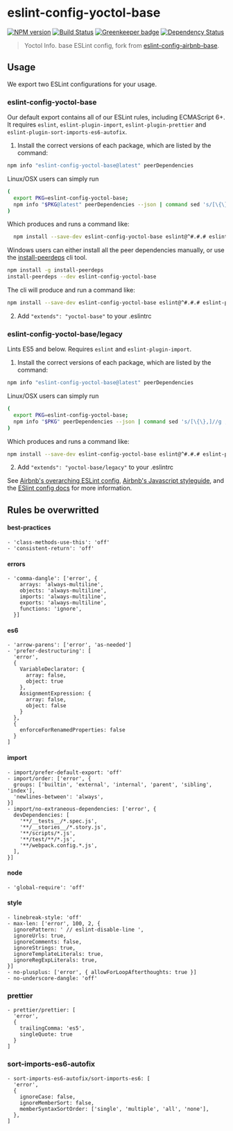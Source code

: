 # eslint-config-yoctol-base

[![NPM version][npm-image]][npm-url]
[![Build Status][travis-image]][travis-url]
[![Greenkeeper badge](https://badges.greenkeeper.io/Yoctol/eslint-config-yoctol-base.svg)](https://greenkeeper.io/)
[![Dependency Status][david_img]][david_site]

> Yoctol Info. base ESLint config, fork from [eslint-config-airbnb-base](https://github.com/airbnb/javascript/tree/master/packages/eslint-config-airbnb-base).

## Usage

We export two ESLint configurations for your usage.

### eslint-config-yoctol-base

Our default export contains all of our ESLint rules, including ECMAScript 6+. It requires `eslint`, `eslint-plugin-import`, `eslint-plugin-prettier` and `eslint-plugin-sort-imports-es6-autofix`.

1.  Install the correct versions of each package, which are listed by the command:

```sh
npm info "eslint-config-yoctol-base@latest" peerDependencies
```

Linux/OSX users can simply run

```sh
(
  export PKG=eslint-config-yoctol-base;
  npm info "$PKG@latest" peerDependencies --json | command sed 's/[\{\},]//g ; s/: /@/g' | xargs npm install --save-dev "$PKG@latest"
)
```

Which produces and runs a command like:

```sh
  npm install --save-dev eslint-config-yoctol-base eslint@^#.#.# eslint-plugin-import@^#.#.# eslint-plugin-prettier@^#.#.# eslint-plugin-sort-imports-es6-autofix@^#.#.#
```

Windows users can either install all the peer dependencies manually, or use the [install-peerdeps](https://github.com/nathanhleung/install-peerdeps) cli tool.

```sh
npm install -g install-peerdeps
install-peerdeps --dev eslint-config-yoctol-base
```

The cli will produce and run a command like:

```sh
npm install --save-dev eslint-config-yoctol-base eslint@^#.#.# eslint-plugin-import@^#.#.# eslint-plugin-prettier@^#.#.# eslint-plugin-sort-imports-es6-autofix@^#.#.#
```

2.  Add `"extends": "yoctol-base"` to your .eslintrc

### eslint-config-yoctol-base/legacy

Lints ES5 and below. Requires `eslint` and `eslint-plugin-import`.

1.  Install the correct versions of each package, which are listed by the command:

```sh
npm info "eslint-config-yoctol-base@latest" peerDependencies
```

Linux/OSX users can simply run

```sh
(
  export PKG=eslint-config-yoctol-base;
  npm info "$PKG" peerDependencies --json | command sed 's/[\{\},]//g ; s/: /@/g' | xargs npm install --save-dev "$PKG"
)
```

Which produces and runs a command like:

```sh
npm install --save-dev eslint-config-yoctol-base eslint@^#.#.# eslint-plugin-import@^#.#.# eslint-plugin-prettier@^#.#.# eslint-plugin-sort-imports-es6-autofix@^#.#.#
```

2.  Add `"extends": "yoctol-base/legacy"` to your .eslintrc

See [Airbnb's overarching ESLint config](https://npmjs.com/eslint-config-airbnb), [Airbnb's Javascript styleguide](https://github.com/airbnb/javascript), and the [ESlint config docs](http://eslint.org/docs/user-guide/configuring#extending-configuration-files) for more information.

## Rules be overwritted

#### best-practices

```
- 'class-methods-use-this': 'off'
- 'consistent-return': 'off'
```

#### errors

```
- 'comma-dangle': ['error', {
    arrays: 'always-multiline',
    objects: 'always-multiline',
    imports: 'always-multiline',
    exports: 'always-multiline',
    functions: 'ignore',
  }]
```

#### es6

```
- 'arrow-parens': ['error', 'as-needed']
- 'prefer-destructuring': [
  'error',
  {
    VariableDeclarator: {
      array: false,
      object: true
    },
    AssignmentExpression: {
      array: false,
      object: false
    }
  },
  {
    enforceForRenamedProperties: false
  }
]
```

#### import

```
- import/prefer-default-export: 'off'
- import/order: ['error', {
  groups: ['builtin', 'external', 'internal', 'parent', 'sibling', 'index'],
  'newlines-between': 'always',
}]
- import/no-extraneous-dependencies: ['error', {
  devDependencies: [
    '**/__tests__/*.spec.js',
    '**/__stories__/*.story.js',
    '**/scripts/*.js',
    '**/test/**/*.js',
    '**/webpack.config.*.js',
  ],
}]
```

#### node

```
- 'global-require': 'off'
```

#### style

```
- linebreak-style: 'off'
- max-len: ['error', 100, 2, {
  ignorePattern: ' // eslint-disable-line ',
  ignoreUrls: true,
  ignoreComments: false,
  ignoreStrings: true,
  ignoreTemplateLiterals: true,
  ignoreRegExpLiterals: true,
}]
- no-plusplus: ['error', { allowForLoopAfterthoughts: true }]
- no-underscore-dangle: 'off'
```

### prettier

```
- prettier/prettier: [
  'error',
  {
    trailingComma: 'es5',
    singleQuote: true
  }
]
```

### sort-imports-es6-autofix

```
- sort-imports-es6-autofix/sort-imports-es6: [
  'error',
  {
    ignoreCase: false,
    ignoreMemberSort: false,
    memberSyntaxSortOrder: ['single', 'multiple', 'all', 'none'],
  },
]
```

[npm-image]: https://badge.fury.io/js/eslint-config-yoctol-base.svg
[npm-url]: https://npmjs.org/package/eslint-config-yoctol-base
[travis-image]: https://travis-ci.org/Yoctol/eslint-config-yoctol-base.svg
[travis-url]: https://travis-ci.org/Yoctol/eslint-config-yoctol-base
[david_img]: https://david-dm.org/Yoctol/eslint-config-yoctol-base.svg
[david_site]: https://david-dm.org/Yoctol/eslint-config-yoctol-base
